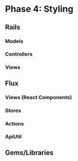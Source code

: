 # Phase 4: Styling

## Rails
### Models

### Controllers

### Views

## Flux
### Views (React Components)

### Stores

### Actions

### ApiUtil

## Gems/Libraries